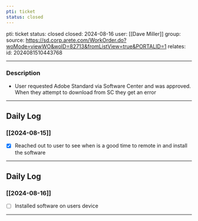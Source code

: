 ```yaml
---
pti: ticket
status: closed
---
```

pti: ticket 
status: closed
closed: 2024-08-16
user: [[Dave Miller]]
group: 
source: https://sd.corp.arete.com/WorkOrder.do?woMode=viewWO&woID=82713&fromListView=true&PORTALID=1
relates: 
id: 2024081510443768

---
### Description
- User requested Adobe Standard via Software Center and was approved. When they attempt to download from SC they get an error
---
## Daily Log
### [[2024-08-15]]
- [x] Reached out to user to see when is a good time to remote in and install the software
---
## Daily Log
### [[2024-08-16]]
- [ ] Installed software on users device
---








